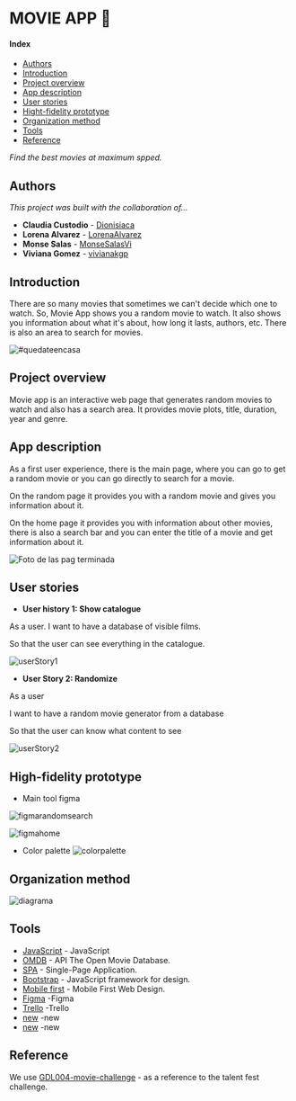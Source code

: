 # MOVIE APP 🍿

#### Index
- [Authors](#Authors)
- [Introduction](#Introduction)
- [Project overview](#Project-overview)
- [App description](#App-description)
- [User stories](#User-stories)
- [Hight-fidelity prototype](#Hight-fidelity-prototype)
- [Organization method](#Organization-method)
- [Tools](#Tools)
- [Reference](#Reference)


_Find the best movies at maximum spped._

## Authors
_This project was built with the collaboration of..._

* **Claudia Custodio** - [Dionisiaca](https://github.com/Dionisiaca)
* **Lorena Alvarez** - [LorenaAlvarez](https://github.com/LorenaAlvarez)
* **Monse Salas** - [MonseSalasVi](https://github.com/MonseSalasVi)
* **Viviana Gomez** - [vivianakgp](https://github.com/vivianakgp)


## Introduction
There are so many movies that sometimes we can't decide which one to watch.
So, Movie App shows you a random movie to watch. It also shows you information about what it's about, how long it lasts, authors, etc.
There is also an area to search for movies.

![#quedateencasa](https://media1.tenor.com/images/a79023c01372d18caedda850481aed68/tenor.gif?itemid=4572206)


## Project overview
Movie app is an interactive web page that generates random movies to watch and also has a search area.
It provides movie plots, title, duration, year and genre.


## App description
As a first user experience, there is the main page, where you can go to get a random movie or you can go directly to search for a movie.

On the random page it provides you with a random movie and gives you information about it.

On the home page it provides you with information about other movies, there is also a search bar and you can enter the title of a movie and get information about it.

![Foto de las pag terminada](link)


## User stories
* **User history 1: Show catalogue**

 As a user.
 I want to have a database of visible films.

 So that the user can see everything in the catalogue.

![userStory1](https://raw.githubusercontent.com/MonseSalasVi/GDL004-movie-challenge/develop-monse/src/img/userStory1.png)

* **User Story 2: Randomize**

 As a user

 I want to have a random movie generator from a database

 So that the user can know what content to see

![userStory2](https://raw.githubusercontent.com/MonseSalasVi/GDL004-movie-challenge/develop-monse/src/img/userStory2.png)


## High-fidelity prototype
- Main tool figma

![figmarandomsearch](https://raw.githubusercontent.com/MonseSalasVi/GDL004-movie-challenge/develop-monse/src/img/figmastart.png)

![figmahome](https://raw.githubusercontent.com/MonseSalasVi/GDL004-movie-challenge/develop-monse/src/img/figmarandomsearch.png)

- Color palette
![colorpalette](https://raw.githubusercontent.com/MonseSalasVi/GDL004-movie-challenge/develop-monse/src/img/colorpalette.jpeg)

## Organization method
 ![diagrama](https://raw.githubusercontent.com/MonseSalasVi/GDL004-movie-challenge/master/src/img/metodolia.png)


## Tools
* [JavaScript](https://developer.mozilla.org/es/docs/Web/JavaScript) - JavaScript
* [OMDB](http://www.omdbapi.com/) - API The Open Movie Database.
* [SPA](https://dzone.com/articles/how-single-page-web-applications-actually-work) - Single-Page Application.
* [Bootstrap](https://getbootstrap.com/) - JavaScript framework for design.
* [Mobile first](https://darwindigital.com/mobile-first-versus-responsive-web-design/) - Mobile First Web Design.
* [Figma](https://www.figma.com/) -Figma
* [Trello](https://trello.com/) -Trello
* [new](link) -new
* [new](link) -new


## Reference

We use [GDL004-movie-challenge](https://github.com/Laboratoria/GDL004-movie-challenge) - as a reference to the talent fest challenge.


